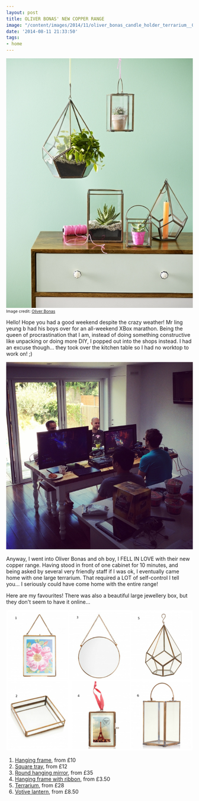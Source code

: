 ```yaml
---
layout: post
title: OLIVER BONAS' NEW COPPER RANGE
image: "/content/images/2014/11/oliver_bonas_candle_holder_terrarium__06_Plants_01.jpg"
date: '2014-08-11 21:33:50'
tags:
- home
---
```


<img src="/content/images/2014/Aug/oliver_bonas_candle_holder_terrarium__06_Plants_01.jpg"/><span style="display:block; text-align: left; margin:0; padding: 0; font-size:8pt;">Image credit: <a href="http://www.oliverbonas.com/" target="_blank">Oliver Bonas</a></span>

Hello! Hope you had a good weekend despite the crazy weather! Mr ling yeung b had his boys over for an all-weekend XBox marathon. Being the queen of procrastination that I am, instead of doing something constructive like unpacking or doing more DIY, I popped out into the shops instead. I had an excuse though... they took over the kitchen table so I had no worktop to work on! ;)

![](/content/images/2014/Aug/xbox.jpg)

Anyway, I went into Oliver Bonas and oh boy, I FELL IN LOVE with their new copper range. Having stood in front of one cabinet for 10 minutes, and being asked by several very friendly staff if I was ok, I eventually came home with one large terrarium. That required a LOT of self-control I tell you... I seriously could have come home with the entire range! 

Here are my favourites! There was also a beautiful large jewellery box, but they don't seem to have it online...

![](/content/images/2014/Aug/collage1.png)

1) <a href="http://www.oliverbonas.com/homeware/frame_wall_w_grosgrain_ribbon.htm" target="_blank">Hanging frame</a>, from £10
2) <a href="http://www.oliverbonas.com/homeware/homeware_favourites/copper/tray_mirrored_copper.htm" target="_blank">Square tray</a>, from £12
3) <a href="http://www.oliverbonas.com/homeware/living/bedroom_1/mirror_round_w_chain_large.htm" target="_blank">Round hanging mirror</a>, from £35
4) <a href="http://www.oliverbonas.com/homeware/living/bedroom_1/hanging_frame_w_grosgrain_ribbon_large.htm" target="_blank">Hanging frame with ribbon</a>, from £3.50
5) <a href="http://www.oliverbonas.com/homeware/living/garden_and_outdoors_1/candle_holder_terrarium_large.htm" target="_blank">Terrarium</a>, from £28
6) <a href="http://www.oliverbonas.com/homeware/living/garden_and_outdoors_1/votive_copper_w_glass_base_small.htm" target="_blank">Votive lantern</a>, from £8.50